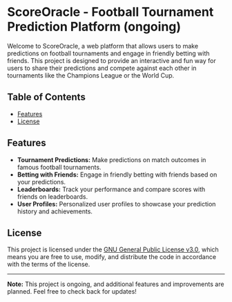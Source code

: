 # ScoreOracle - Football Tournament Prediction Platform (ongoing)

Welcome to ScoreOracle, a web platform that allows users to make predictions on football tournaments and engage in friendly betting with friends. This project is designed to provide an interactive and fun way for users to share their predictions and compete against each other in tournaments like the Champions League or the World Cup.

## Table of Contents

- [Features](#features)
- [License](#license)

## Features

- **Tournament Predictions:** Make predictions on match outcomes in famous football tournaments.
- **Betting with Friends:** Engage in friendly betting with friends based on your predictions.
- **Leaderboards:** Track your performance and compare scores with friends on leaderboards.
- **User Profiles:** Personalized user profiles to showcase your prediction history and achievements.

## License

This project is licensed under the [GNU General Public License v3.0](LICENSE), which means you are free to use, modify, and distribute the code in accordance with the terms of the license.

---

**Note:** This project is ongoing, and additional features and improvements are planned. Feel free to check back for updates!
